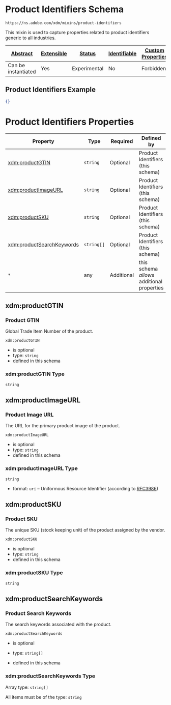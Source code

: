 
# Product Identifiers Schema

```
https://ns.adobe.com/xdm/mixins/product-identifiers
```

This mixin is used to capture properties related to product identifiers generic to all industries.

| [Abstract](../../../abstract.md) | [Extensible](../../../extensions.md) | [Status](../../../status.md) | [Identifiable](../../../id.md) | [Custom Properties](../../../extensions.md) | [Additional Properties](../../../extensions.md) | Defined In |
|----------------------------------|--------------------------------------|------------------------------|--------------------------------|---------------------------------------------|-------------------------------------------------|------------|
| Can be instantiated | Yes | Experimental | No | Forbidden | Permitted | [mixins/product/product-identifiers.schema.json](mixins/product/product-identifiers.schema.json) |

## Product Identifiers Example
```json
{}
```

# Product Identifiers Properties

| Property | Type | Required | Defined by |
|----------|------|----------|------------|
| [xdm:productGTIN](#xdmproductgtin) | `string` | Optional | Product Identifiers (this schema) |
| [xdm:productImageURL](#xdmproductimageurl) | `string` | Optional | Product Identifiers (this schema) |
| [xdm:productSKU](#xdmproductsku) | `string` | Optional | Product Identifiers (this schema) |
| [xdm:productSearchKeywords](#xdmproductsearchkeywords) | `string[]` | Optional | Product Identifiers (this schema) |
| `*` | any | Additional | this schema *allows* additional properties |

## xdm:productGTIN
### Product GTIN

Global Trade Item Number of the product.

`xdm:productGTIN`
* is optional
* type: `string`
* defined in this schema

### xdm:productGTIN Type


`string`






## xdm:productImageURL
### Product Image URL

The URL for the primary product image of the product.

`xdm:productImageURL`
* is optional
* type: `string`
* defined in this schema

### xdm:productImageURL Type


`string`
* format: `uri` – Uniformous Resource Identifier (according to [RFC3986](http://tools.ietf.org/html/rfc3986))






## xdm:productSKU
### Product SKU

The unique SKU (stock keeping unit) of the product assigned by the vendor.

`xdm:productSKU`
* is optional
* type: `string`
* defined in this schema

### xdm:productSKU Type


`string`






## xdm:productSearchKeywords
### Product Search Keywords

The search keywords associated with the product.

`xdm:productSearchKeywords`
* is optional
* type: `string[]`

* defined in this schema

### xdm:productSearchKeywords Type


Array type: `string[]`

All items must be of the type:
`string`









